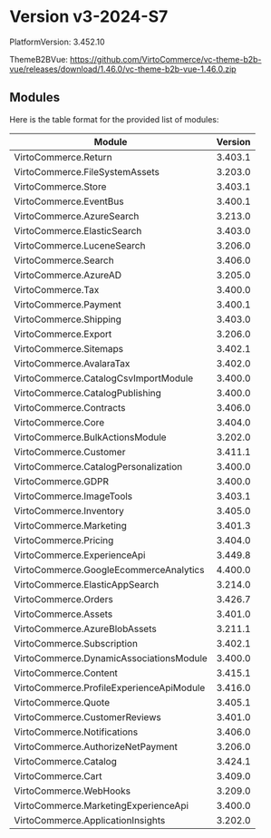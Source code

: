 # Version v3-2024-S7

PlatformVersion: 3.452.10

ThemeB2BVue: https://github.com/VirtoCommerce/vc-theme-b2b-vue/releases/download/1.46.0/vc-theme-b2b-vue-1.46.0.zip

## Modules

Here is the table format for the provided list of modules:

| Module                                      | Version  |
|---------------------------------------------|----------|
| VirtoCommerce.Return                        | 3.403.1  |
| VirtoCommerce.FileSystemAssets              | 3.203.0  |
| VirtoCommerce.Store                         | 3.403.1  |
| VirtoCommerce.EventBus                      | 3.400.1  |
| VirtoCommerce.AzureSearch                   | 3.213.0  |
| VirtoCommerce.ElasticSearch                 | 3.403.0  |
| VirtoCommerce.LuceneSearch                  | 3.206.0  |
| VirtoCommerce.Search                        | 3.406.0  |
| VirtoCommerce.AzureAD                       | 3.205.0  |
| VirtoCommerce.Tax                           | 3.400.0  |
| VirtoCommerce.Payment                       | 3.400.1  |
| VirtoCommerce.Shipping                      | 3.403.0  |
| VirtoCommerce.Export                        | 3.206.0  |
| VirtoCommerce.Sitemaps                      | 3.402.1  |
| VirtoCommerce.AvalaraTax                    | 3.402.0  |
| VirtoCommerce.CatalogCsvImportModule        | 3.400.0  |
| VirtoCommerce.CatalogPublishing             | 3.400.0  |
| VirtoCommerce.Contracts                     | 3.406.0  |
| VirtoCommerce.Core                          | 3.404.0  |
| VirtoCommerce.BulkActionsModule             | 3.202.0  |
| VirtoCommerce.Customer                      | 3.411.1  |
| VirtoCommerce.CatalogPersonalization        | 3.400.0  |
| VirtoCommerce.GDPR                          | 3.400.0  |
| VirtoCommerce.ImageTools                    | 3.403.1  |
| VirtoCommerce.Inventory                     | 3.405.0  |
| VirtoCommerce.Marketing                     | 3.401.3  |
| VirtoCommerce.Pricing                       | 3.404.0  |
| VirtoCommerce.ExperienceApi                 | 3.449.8  |
| VirtoCommerce.GoogleEcommerceAnalytics      | 4.400.0  |
| VirtoCommerce.ElasticAppSearch              | 3.214.0  |
| VirtoCommerce.Orders                        | 3.426.7  |
| VirtoCommerce.Assets                        | 3.401.0  |
| VirtoCommerce.AzureBlobAssets               | 3.211.1  |
| VirtoCommerce.Subscription                  | 3.402.1  |
| VirtoCommerce.DynamicAssociationsModule     | 3.400.0  |
| VirtoCommerce.Content                       | 3.415.1  |
| VirtoCommerce.ProfileExperienceApiModule    | 3.416.0  |
| VirtoCommerce.Quote                         | 3.405.1  |
| VirtoCommerce.CustomerReviews               | 3.401.0  |
| VirtoCommerce.Notifications                 | 3.406.0  |
| VirtoCommerce.AuthorizeNetPayment           | 3.206.0  |
| VirtoCommerce.Catalog                       | 3.424.1  |
| VirtoCommerce.Cart                          | 3.409.0  |
| VirtoCommerce.WebHooks                      | 3.209.0  |
| VirtoCommerce.MarketingExperienceApi        | 3.400.0  |
| VirtoCommerce.ApplicationInsights           | 3.202.0  |